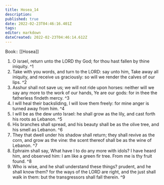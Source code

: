 ```yaml
---
title: Hosea_14
description: 
published: true
date: 2022-02-23T04:46:16.401Z
tags: 
editor: markdown
dateCreated: 2022-02-23T04:46:14.612Z
---
```


 Book:: [[Hosea]]
 1. O israel, return unto the LORD thy God; for thou hast fallen by thine iniquity. ^1
 2. Take with you words, and turn to the LORD: say unto him, Take away all iniquity, and receive us graciously: so will we render the calves of our lips. ^2
 3. Asshur shall not save us; we will not ride upon horses: neither will we say any more to the work of our hands, Ye are our gods: for in thee the fatherless findeth mercy. ^3
 4. I will heal their backsliding, I will love them freely: for mine anger is turned away from him. ^4
 5. I will be as the dew unto Israel: he shall grow as the lily, and cast forth his roots as Lebanon. ^5
 6. His branches shall spread, and his beauty shall be as the olive tree, and his smell as Lebanon. ^6
 7. They that dwell under his shadow shall return; they shall revive as the corn, and grow as the vine: the scent thereof shall be as the wine of Lebanon. ^7
 8. Ephraim shall say, What have I to do any more with idols? I have heard him, and observed him: I am like a green fir tree. From me is thy fruit found. ^8
 9. Who is wise, and he shall understand these things? prudent, and he shall know them? for the ways of the LORD are right, and the just shall walk in them: but the transgressors shall fall therein. ^9
